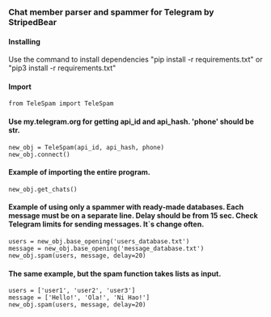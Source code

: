 ### Chat member parser and spammer for Telegram by StripedBear

#### Installing
Use the command to install dependencies "pip install -r requirements.txt" or "pip3 install -r requirements.txt"

#### Import
```from TeleSpam import TeleSpam```

#### Use my.telegram.org for getting api_id and api_hash. 'phone' should be str.
 ```new_obj = TeleSpam(api_id, api_hash, phone)```\
 ```new_obj.connect()```

#### Example of importing the entire program.
```new_obj.get_chats()```

#### Example of using only a spammer with ready-made databases. Each message must be on a separate line. Delay should be from 15 sec. Check Telegram limits for sending messages. It`s change often.
```users = new_obj.base_opening('users_database.txt')```\
```message = new_obj.base_opening('message_database.txt')```\
```new_obj.spam(users, message, delay=20)```

#### The same example, but the spam function takes lists as input.
```users = ['user1', 'user2', 'user3']```\
```message = ['Hello!', 'Ola!', 'Ni Hao!']```\
```new_obj.spam(users, message, delay=20)```
